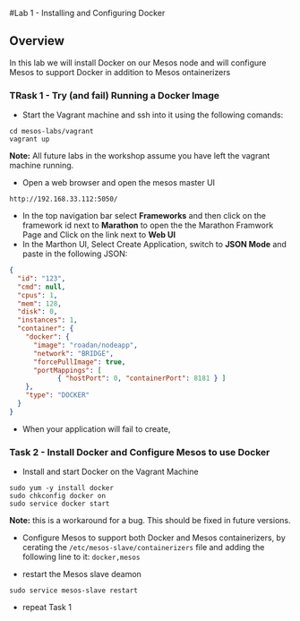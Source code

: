 #Lab 1 - Installing and Configuring Docker

## Overview

In this lab we will install Docker on our Mesos node and will configure Mesos to support Docker in addition to Mesos ontainerizers

### TRask 1 - Try (and fail) Running a Docker Image

- Start the Vagrant machine and ssh into it using the following comands:

```
cd mesos-labs/vagrant
vagrant up
```
**Note:** All future labs in the workshop assume you have left the vagrant machine running.

- Open a web browser and open the mesos master UI
```
http://192.168.33.112:5050/
```
- In the top navigation bar select **Frameworks** and then click on the framework id next to **Marathon** to open the the Marathon Framwork Page and Click on the link next to **Web UI**
- In the Marthon UI, Select Create Application, switch to **JSON Mode** and paste in the following JSON:

```json
{
  "id": "123",
  "cmd": null,
  "cpus": 1,
  "mem": 128,
  "disk": 0,
  "instances": 1,
  "container": {
    "docker": {
      "image": "roadan/nodeapp",
      "network": "BRIDGE",
      "forcePullImage": true,
      "portMappings": [
            { "hostPort": 0, "containerPort": 8181 } ]
    },
    "type": "DOCKER"
  }
}
```
- When your application will fail to create,

### Task 2 - Install Docker and Configure Mesos to use Docker

- Install and start Docker on the Vagrant Machine

```
sudo yum -y install docker
sudo chkconfig docker on
sudo service docker start
```

**Note:** this is a workaround for a bug. This should be fixed in future versions.

- Configure Mesos to support both Docker and Mesos containerizers, by cerating the `/etc/mesos-slave/containerizers` file and adding the following line to it: `docker,mesos`

-  restart the Mesos slave deamon

```
sudo service mesos-slave restart
```

- repeat Task 1